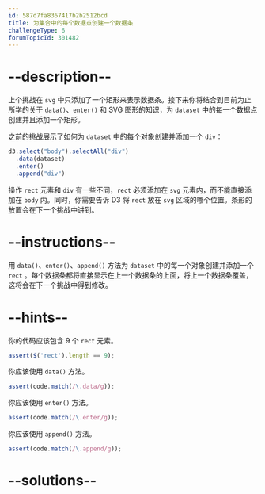 ```yaml
---
id: 587d7fa8367417b2b2512bcd
title: 为集合中的每个数据点创建一个数据条
challengeType: 6
forumTopicId: 301482
---
```


# --description--

上个挑战在 `svg` 中只添加了一个矩形来表示数据条。接下来你将结合到目前为止所学的关于 `data()`、`enter()` 和 SVG 图形的知识，为 `dataset` 中的每一个数据点创建并且添加一个矩形。

之前的挑战展示了如何为 `dataset` 中的每个对象创建并添加一个 `div`：

```js
d3.select("body").selectAll("div")
  .data(dataset)
  .enter()
  .append("div")
```

操作 `rect` 元素和 `div` 有一些不同，`rect` 必须添加在 `svg` 元素内，而不能直接添加在 `body` 内。同时，你需要告诉 D3 将 `rect` 放在 `svg` 区域的哪个位置。条形的放置会在下一个挑战中讲到。

# --instructions--

用 `data()`、`enter()`、`append()` 方法为 `dataset` 中的每一个对象创建并添加一个 `rect` 。每个数据条都将直接显示在上一个数据条的上面，将上一个数据条覆盖，这将会在下一个挑战中得到修改。

# --hints--

你的代码应该包含 9 个 `rect` 元素。

```js
assert($('rect').length == 9);
```

你应该使用 `data()` 方法。

```js
assert(code.match(/\.data/g));
```

你应该使用 `enter()` 方法。

```js
assert(code.match(/\.enter/g));
```

你应该使用 `append()` 方法。

```js
assert(code.match(/\.append/g));
```

# --solutions--

